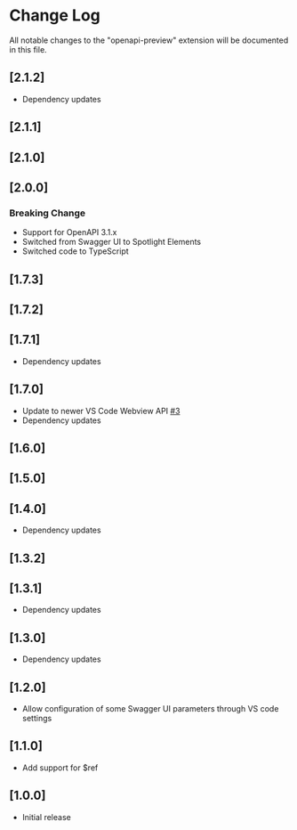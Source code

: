 # Change Log
All notable changes to the "openapi-preview" extension will be documented in this file.

## [2.1.2]
- Dependency updates

## [2.1.1]
## [2.1.0]
## [2.0.0]
### Breaking Change
- Support for OpenAPI 3.1.x
- Switched from Swagger UI to Spotlight Elements
- Switched code to TypeScript

## [1.7.3]
## [1.7.2]
## [1.7.1]
- Dependency updates
## [1.7.0]
- Update to newer VS Code Webview API [#3](https://github.com/zoellner/openapi-preview/issues/3)
- Dependency updates

## [1.6.0]
## [1.5.0]
## [1.4.0]
- Dependency updates

## [1.3.2]
## [1.3.1]
- Dependency updates

## [1.3.0]
- Dependency updates

## [1.2.0]
- Allow configuration of some Swagger UI parameters through VS code settings

## [1.1.0]
- Add support for $ref

## [1.0.0]
- Initial release
